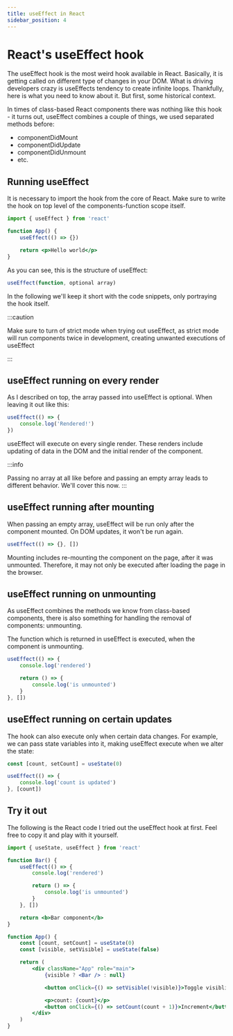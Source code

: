 ```yaml
---
title: useEffect in React
sidebar_position: 4
---
```


# React's useEffect hook

The useEffect hook is the most weird hook available in React. Basically, it is getting called on different type of changes in your DOM. What is driving developers crazy is useEffects 
tendency to create infinite loops. Thankfully, here is what you need to know about it. But first, some historical context. 

In times of class-based React components there was nothing like this hook - it turns out, useEffect combines
a couple of things, we used separated methods before:

<ul>
    <li>componentDidMount</li>
    <li>componentDidUpdate</li>
    <li>componentDidUnmount</li>
    <li>etc.</li>
</ul>

## Running useEffect

It is necessary to import the hook from the core of React.
Make sure to write the hook on top level of the components-function
scope itself.

```jsx
import { useEffect } from 'react'

function App() {
	useEffect(() => {})

	return <p>Hello world</p>
}
```

As you can see, this is the structure of useEffect:

```javascript
useEffect(function, optional array)
```

In the following we'll keep it short with the code snippets, only portraying the hook itself.

:::caution

Make sure to turn of strict mode when trying out useEffect, as
strict mode will run components twice in development, creating unwanted
executions of useEffect

:::

## useEffect running on every render

As I described on top, the array passed into useEffect is optional.
When leaving it out like this:

```javascript
useEffect(() => {
	console.log('Rendered!')
})
```

useEffect will execute on every single render. These renders include updating of data in the DOM
and the initial render of the component.

:::info

Passing no array at all like before and passing an empty array leads to different behavior. We'll cover this now.
:::

## useEffect running after mounting

When passing an empty array, useEffect will be run only after the component mounted.
On DOM updates, it won't be run again.

```javascript
useEffect(() => {}, [])
```

Mounting includes re-mounting the component on the page, after it was unmounted. Therefore, it may not only be executed
after loading the page in the browser.

## useEffect running on unmounting

As useEffect combines the methods we know from class-based components,
there is also something for handling the removal of components: unmounting.

The function which is returned in useEffect is executed, when the component is unmounting.

```javascript
useEffect(() => {
	console.log('rendered')

	return () => {
		console.log('is unmounted')
	}
}, [])
```

## useEffect running on certain updates

The hook can also execute only when certain data changes. For example, we can pass state variables into
it, making useEffect execute when we alter the state:

```javascript
const [count, setCount] = useState(0)

useEffect(() => {
	console.log('count is updated')
}, [count])
```

## Try it out

The following is the React code I tried out the useEffect hook at first.
Feel free to copy it and play with it yourself.

```jsx
import { useState, useEffect } from 'react'

function Bar() {
	useEffect(() => {
		console.log('rendered')

		return () => {
			console.log('is unmounted')
		}
	}, [])

	return <b>Bar component</b>
}

function App() {
	const [count, setCount] = useState(0)
	const [visible, setVisible] = useState(false)

	return (
		<div className="App" role="main">
			{visible ? <Bar /> : null}

			<button onClick={() => setVisible(!visible)}>Toggle visiblity</button>

			<p>count: {count}</p>
			<button onClick={() => setCount(count + 1)}>Increment</button>
		</div>
	)
}
```
